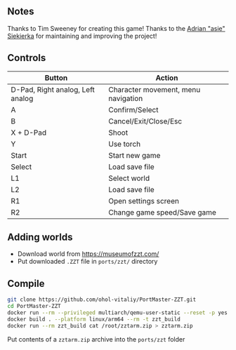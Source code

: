 ## Notes
Thanks to Tim Sweeney for creating this game!
Thanks to the [Adrian "asie" Siekierka](https://github.com/asiekierka) for maintaining and improving the project!

## Controls
| Button | Action |
|--|--| 
| D-Pad, Right analog, Left analog | Character movement, menu navigation |
| A | Confirm/Select |
| B | Cancel/Exit/Close/Esc |
| X + D-Pad | Shoot |
| Y | Use torch |
| Start | Start new game |
| Select | Load save file |
| L1 | Select world |
| L2 | Load save file |
| R1 | Open settings screen |
| R2 | Change game speed/Save game |

## Adding worlds
- Download world from https://museumofzzt.com/
- Put downloaded `.ZZT` file in `ports/zzt/` directory

## Compile
```sh
git clone https://github.com/ohol-vitaliy/PortMaster-ZZT.git
cd PortMaster-ZZT
docker run --rm --privileged multiarch/qemu-user-static --reset -p yes
docker build . --platform linux/arm64 --rm -t zzt_build
docker run --rm zzt_build cat /root/zztarm.zip > zztarm.zip
```
Put contents of a `zztarm.zip` archive into the `ports/zzt` folder
